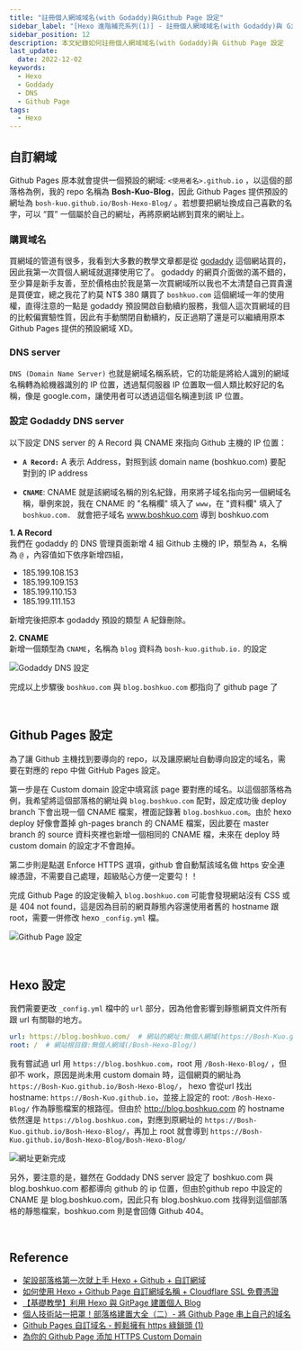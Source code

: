 ```yaml
---
title: "註冊個人網域域名(with Godaddy)與Github Page 設定"
sidebar_label: "[Hexo 進階補充系列(1)] - 註冊個人網域域名(with Godaddy)與 Github Page 設定"
sidebar_position: 12
description: 本文紀錄如何註冊個人網域域名(with Godaddy)與 Github Page 設定
last_update:
  date: 2022-12-02
keywords:
  - Hexo
  - Goddady
  - DNS
  - Github Page
tags:
  - Hexo
---
```


## **自訂網域**

Github Pages 原本就會提供一個預設的網域: `<使用者名>.github.io` ，以這個的部落格為例，我的 repo 名稱為 **Bosh-Kuo-Blog**，因此 Github Pages 提供預設的網址為 `bosh-kuo.github.io/Bosh-Hexo-Blog/` 。若想要把網址換成自己喜歡的名字，可以 “買” 一個屬於自己的網址，再將原網站綁到買來的網址上。



<!-- more -->

### **購買域名**
買網域的管道有很多，我看到大多數的教學文章都是從 [godaddy](https://tw.godaddy.com/?checkAvail=1&itc=mya_dom_srch&pl_id=1&key=mya_domain_search) 這個網站買的，因此我第一次買個人網域就選擇使用它了。 godaddy 的網頁介面做的滿不錯的，至少算是新手友善，至於價格由於我是第一次買網域所以我也不太清楚自己買貴還是買便宜，總之我花了約莫 NT$ 380 購買了 `boshkuo.com` 這個網域一年的使用權，直得注意的一點是 godaddy 預設開啟自動續約服務，我個人這次買網域的目的比較偏實驗性質，因此有手動關閉自動續約，反正過期了還是可以繼續用原本 Github Pages 提供的預設網域 XD。



### **DNS server**

`DNS (Domain Name Server)` 也就是網域名稱系統，它的功能是將給人識別的網域名稱轉為給機器識別的 IP 位置，透過幫伺服器 IP 位置取一個人類比較好記的名稱，像是 google.com，讓使用者可以透過這個名稱連到該 IP 位置。



### **設定 Godaddy DNS server**
以下設定 DNS server 的 A Record 與 CNAME 來指向 Github 主機的 IP 位置： 

- **`A Record:`** A 表示 Address，對照到該 domain name (boshkuo.com) 要配對到的 IP address
  
- **`CNAME`**: CNAME 就是該網域名稱的別名紀錄，用來將子域名指向另一個網域名稱，舉例來說，我在 CNAME 的 "名稱欄" 填入了 `www`，在 "資料欄" 填入了 `boshkuo.com.	` 就會把子域名 www.boshkuo.com 導到 boshkuo.com
  
 
**1. A Record**  
我們在 godaddy 的 DNS 管理頁面新增 4 組 Github 主機的 IP，類型為 `A`，名稱為 `@` ，內容值如下依序新增四組，

- 185.199.108.153
- 185.199.109.153
- 185.199.110.153
- 185.199.111.153

新增完後把原本 godaddy 預設的類型 A 紀錄刪除。

**2. CNAME**  
新增一個類型為 `CNAME`，名稱為 `blog` 資料為 `bosh-kuo.github.io.` 的設定

![Godaddy DNS 設定](https://res.cloudinary.com/djtoo8orh/image/upload/v1673863366/Hexo%20Blog/2022-10-02-hexo-supplementary-domain-name/godaddy_bndcfm.png)

完成以上步驟後 `boshkuo.com` 與 `blog.boshkuo.com` 都指向了 github page 了


<br/>


## **Github Pages 設定**
為了讓 Github 主機找到要導向的 repo，以及讓原網址自動導向設定的域名，需要在對應的 repo 中做 GitHub Pages 設定。  

第一步是在 Custom domain 設定中填寫該 page 要對應的域名。以這個部落格為例，我希望將這個部落格的網址與 `blog.boshkuo.com` 配對，設定成功後 deploy branch 下會出現一個 CNAME 檔案，裡面記錄著 `blog.boshkuo.com`。由於 hexo deploy 好像會蓋掉 gh-pages branch 的 CNAME 檔案，因此要在 master branch 的 source 資料夾裡也新增一個相同的 CNAME 檔，未來在 deploy 時 custom domain 的設定才不會跑掉。

第二步則是點選 Enforce HTTPS 選項，github 會自動幫該域名做 https 安全連線憑證，不需要自己處理，超級貼心方便一定要勾！！

完成 Github Page 的設定後輸入 `blog.boshkuo.com` 可能會發現網站沒有 CSS 或是 404 not found，這是因為目前的網頁靜態內容還使用者舊的 hostname 跟 root，需要一併修改 hexo `_config.yml` 檔。

![Github Page 設定](https://res.cloudinary.com/djtoo8orh/image/upload/v1673863366/Hexo%20Blog/2022-10-02-hexo-supplementary-domain-name/github_page_r5zpw5.png)


<br/>


## **Hexo 設定**

我們需要更改 `_config.yml` 檔中的 `url` 部分，因為他會影響到靜態網頁文件所有跟 url 有關聯的地方。

```yaml
url: https://blog.boshkuo.com/  # 網站的網址:無個人網域(https://Bosh-Kuo.github.io/Bosh-Hexo-Blog/)
root: /  # 網站根目錄:無個人網域(/Bosh-Hexo-Blog/)
```

我有嘗試過 url 用 `https://blog.boshkuo.com`，root 用 `/Bosh-Hexo-Blog/` ，但卻不 work，原因是尚未用 custom domain 時，這個網頁的網址為 `https://Bosh-Kuo.github.io/Bosh-Hexo-Blog/`， hexo 會從url 找出 hostname: `https://Bosh-Kuo.github.io`，並接上設定的 root: `/Bosh-Hexo-Blog/` 作為靜態檔案的根路徑。但由於 http://blog.boshkuo.com 的 hostname 依然還是 `https://blog.boshkuo.com`，對應到原網址的 `https://Bosh-Kuo.github.io/Bosh-Hexo-Blog/`，再加上 root 就會導到 `https://Bosh-Kuo.github.io/Bosh-Hexo-Blog/Bosh-Hexo-Blog/`


![網址更新完成](https://res.cloudinary.com/djtoo8orh/image/upload/v1673863366/Hexo%20Blog/2022-10-02-hexo-supplementary-domain-name/new_link_vusjys.png)

另外，要注意的是，雖然在 Goddady DNS server 設定了 boshkuo.com 與 blog.boshkuo.com 都都導向 github 的 ip 位置，但由於github repo 中設定的 CNAME 是 blog.boshkuo.com，因此只有 blog.boshkuo.com 找得到這個部落格的靜態檔案，boshkuo.com 則是會回傳 Github 404。


<br/>


## **Reference**

- [架設部落格第一次就上手 Hexo + Github + 自訂網域](https://chanchandev.com/note/Hexo/hexo-introduction/2335841689/)
- [如何使用 Hexo + Github Page 自訂網域名稱 + Cloudflare SSL 免費憑證](https://wualnz.com/%E5%A6%82%E4%BD%95%E4%BD%BF%E7%94%A8-Hexo-Github-Page-%E7%94%A8-Cloudflare-%E7%B6%81%E5%AE%9A%E5%80%8B%E4%BA%BA%E7%B6%B2%E5%9D%80/)
- [【基礎教學】利用 Hexo 與 GitPage 建置個人 Blog](https://medium.com/@a3216lucy/%E5%9F%BA%E7%A4%8E%E6%95%99%E5%AD%B8-%E5%88%A9%E7%94%A8-hexo-%E8%88%87-gitpage-%E5%BB%BA%E7%BD%AE%E5%80%8B%E4%BA%BA-blog-79f34cbc1d86)
- [個人技術站一把罩！部落格建置大全（二）- 將 Github Page 串上自己的域名](https://medium.com/%E5%89%8D%E7%AB%AF%E5%AF%A6%E5%8A%9B%E4%B8%89%E6%98%8E%E6%B2%BB/%E5%80%8B%E4%BA%BA%E6%8A%80%E8%A1%93%E7%AB%99%E4%B8%80%E6%8A%8A%E7%BD%A9-%E9%83%A8%E8%90%BD%E6%A0%BC%E5%BB%BA%E7%BD%AE%E5%A4%A7%E5%85%A8-%E4%BA%8C-%E5%B0%87-github-page-%E4%B8%B2%E4%B8%8A%E8%87%AA%E5%B7%B1%E7%9A%84%E5%9F%9F%E5%90%8D-8f7e11cf2687)
- [Github Pages 自訂域名 - 輕鬆擁有 https 綠鎖頭 (1)](https://blog.dmoon.tw/github-pages-custom-domain/)
- [為你的 Github Page 添加 HTTPS Custom Domain](https://blog.v123582.tw/2018/08/27/%E7%82%BA%E4%BD%A0%E7%9A%84-Github-Page-%E6%B7%BB%E5%8A%A0-HTTPS-Custom-Domain/)